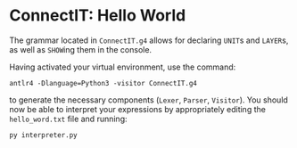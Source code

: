 # ConnectIT: Hello World

The grammar located in `ConnectIT.g4` allows for declaring `UNIT`s and `LAYER`s, as well as `SHOW`ing them in the console. <br />

Having activated your virtual environment, use the command:

```
antlr4 -Dlanguage=Python3 -visitor ConnectIT.g4
```

to generate the necessary components (`Lexer`, `Parser`, `Visitor`). You should now be able to interpret your expressions by appropriately editing the `hello_word.txt` file and running:

```
py interpreter.py
```
